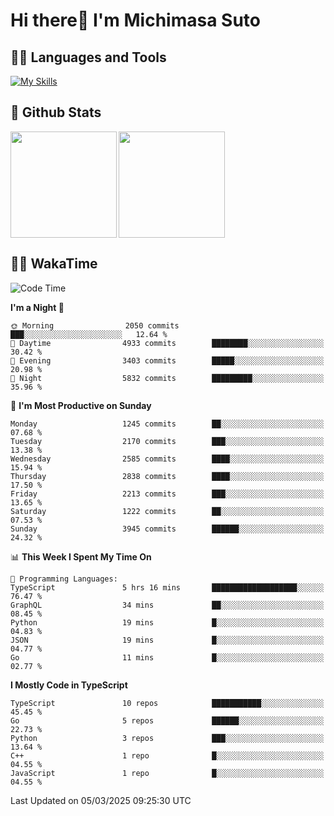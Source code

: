 # Hi there👋 I'm Michimasa Suto

## 🧑‍💻 Languages and Tools
[![My Skills](https://skillicons.dev/icons?i=ts,nextjs,react,vue,python,go,aws,docker,nodejs,redux,solidity,firebase,gcp,js,bootstrap,tailwind,materialui,html,css,wordpress,xd,figma,raspberrypi,arduino)](https://skillicons.dev)

<!--
**Suto-Michimasa/Suto-Michimasa** is a ✨ _special_ ✨ repository because its `README.md` (this file) appears on your GitHub profile.

Here are some ideas to get you started:

- 🔭 I’m currently working on ...
- 🌱 I’m currently learning ...
- 👯 I’m looking to collaborate on ...
- 🤔 I’m looking for help with ...
- 💬 Ask me about ...
- 📫 How to reach me: ...
- 😄 Pronouns: ...
- ⚡ Fun fact: ...
-->
## 💎 Github Stats

<div>
  <img height="170" align="left" src="https://github-readme-stats.vercel.app/api?username=Suto-michimasa&count_private=true&show_icons=true&theme=dark" />
  <img height="170" src="https://github-readme-stats.vercel.app/api/top-langs/?username=Suto-michimasa&langs_count=8&layout=compact&theme=dark" />
</div>

<!-- ## 🏆 GitHub Profile Trophy

<img width="800" src="https://github-profile-trophy.vercel.app/?username=Suto-michimasa&theme=onedark&no-frame=true"/>
 -->

## 🧑‍💻 WakaTime
<!--START_SECTION:waka-->
![Code Time](http://img.shields.io/badge/Code%20Time-629%20hrs%2054%20mins-blue)

**I'm a Night 🦉** 

```text
🌞 Morning                2050 commits        ███░░░░░░░░░░░░░░░░░░░░░░   12.64 % 
🌆 Daytime                4933 commits        ████████░░░░░░░░░░░░░░░░░   30.42 % 
🌃 Evening                3403 commits        █████░░░░░░░░░░░░░░░░░░░░   20.98 % 
🌙 Night                  5832 commits        █████████░░░░░░░░░░░░░░░░   35.96 % 
```
📅 **I'm Most Productive on Sunday** 

```text
Monday                   1245 commits        ██░░░░░░░░░░░░░░░░░░░░░░░   07.68 % 
Tuesday                  2170 commits        ███░░░░░░░░░░░░░░░░░░░░░░   13.38 % 
Wednesday                2585 commits        ████░░░░░░░░░░░░░░░░░░░░░   15.94 % 
Thursday                 2838 commits        ████░░░░░░░░░░░░░░░░░░░░░   17.50 % 
Friday                   2213 commits        ███░░░░░░░░░░░░░░░░░░░░░░   13.65 % 
Saturday                 1222 commits        ██░░░░░░░░░░░░░░░░░░░░░░░   07.53 % 
Sunday                   3945 commits        ██████░░░░░░░░░░░░░░░░░░░   24.32 % 
```


📊 **This Week I Spent My Time On** 

```text
💬 Programming Languages: 
TypeScript               5 hrs 16 mins       ███████████████████░░░░░░   76.47 % 
GraphQL                  34 mins             ██░░░░░░░░░░░░░░░░░░░░░░░   08.45 % 
Python                   19 mins             █░░░░░░░░░░░░░░░░░░░░░░░░   04.83 % 
JSON                     19 mins             █░░░░░░░░░░░░░░░░░░░░░░░░   04.77 % 
Go                       11 mins             █░░░░░░░░░░░░░░░░░░░░░░░░   02.77 % 
```

**I Mostly Code in TypeScript** 

```text
TypeScript               10 repos            ███████████░░░░░░░░░░░░░░   45.45 % 
Go                       5 repos             ██████░░░░░░░░░░░░░░░░░░░   22.73 % 
Python                   3 repos             ███░░░░░░░░░░░░░░░░░░░░░░   13.64 % 
C++                      1 repo              █░░░░░░░░░░░░░░░░░░░░░░░░   04.55 % 
JavaScript               1 repo              █░░░░░░░░░░░░░░░░░░░░░░░░   04.55 % 
```




 Last Updated on 05/03/2025 09:25:30 UTC
<!--END_SECTION:waka-->
